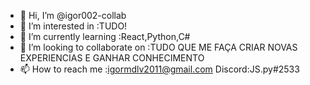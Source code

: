 - 👋 Hi, I’m @igor002-collab
- 👀 I’m interested in :TUDO!
- 🌱 I’m currently learning :React,Python,C#
- 💞️ I’m looking to collaborate on :TUDO QUE ME FAÇA CRIAR NOVAS EXPERIENCIAS E GANHAR CONHECIMENTO
- 📫 How to reach me :igormdlv2011@gmail.com Discord:JS.py#2533
